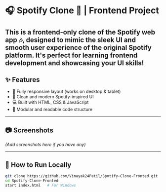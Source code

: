 # 🎧 Spotify Clone 🎨 | Frontend Project
This is a frontend-only clone of the Spotify web app 🎶, designed to mimic the sleek UI and smooth user experience of the original Spotify platform. It's perfect for learning frontend development and showcasing your UI skills!
---

## ✨ Features

- 📱 Fully responsive layout (works on desktop & tablet)
- 🎨 Clean and modern Spotify-inspired UI
- 💻 Built with HTML, CSS & JavaScript
- 🧩 Modular and readable code structure

---

## 📷 Screenshots

*(Add screenshots here if you have any)*

---

## 🚀 How to Run Locally

```bash
git clone https://github.com/Vinayak24Patil/Spotify-Clone-Fronted.git
cd Spotify-Clone-Fronted
start index.html   # For Windows
